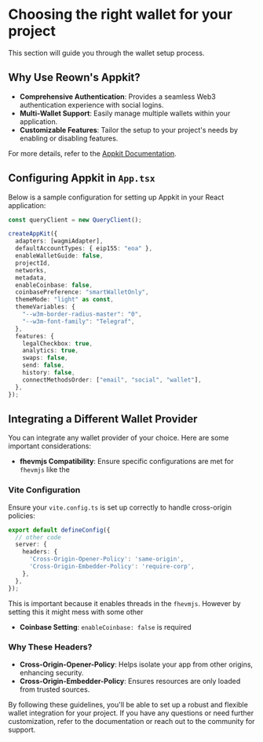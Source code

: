 # Choosing the right wallet for your project

This section will guide you through the wallet setup process.

## Why Use Reown's Appkit?

- **Comprehensive Authentication**: Provides a seamless Web3 authentication experience with social logins.
- **Multi-Wallet Support**: Easily manage multiple wallets within your application.
- **Customizable Features**: Tailor the setup to your project's needs by enabling or disabling features.

For more details, refer to the [Appkit Documentation](https://docs.reown.com/appkit/overview).

## Configuring Appkit in `App.tsx`

Below is a sample configuration for setting up Appkit in your React application:

```typescript
const queryClient = new QueryClient();

createAppKit({
  adapters: [wagmiAdapter],
  defaultAccountTypes: { eip155: "eoa" },
  enableWalletGuide: false,
  projectId,
  networks,
  metadata,
  enableCoinbase: false,
  coinbasePreference: "smartWalletOnly",
  themeMode: "light" as const,
  themeVariables: {
    "--w3m-border-radius-master": "0",
    "--w3m-font-family": "Telegraf",
  },
  features: {
    legalCheckbox: true,
    analytics: true,
    swaps: false,
    send: false,
    history: false,
    connectMethodsOrder: ["email", "social", "wallet"],
  },
});
```

## Integrating a Different Wallet Provider

You can integrate any wallet provider of your choice. Here are some important considerations:

- **fhevmjs Compatibility**: Ensure specific configurations are met for `fhevmjs` like the

### Vite Configuration

Ensure your `vite.config.ts` is set up correctly to handle cross-origin policies:

```typescript
export default defineConfig({
  // other code
  server: {
    headers: {
      'Cross-Origin-Opener-Policy': 'same-origin',
      'Cross-Origin-Embedder-Policy': 'require-corp',
    },
  },
});
```

This is important because it enables threads in the `fhevmjs`. However by setting this it might mess with some other 

- **Coinbase Setting**: `enableCoinbase: false` is required

### Why These Headers?

- **Cross-Origin-Opener-Policy**: Helps isolate your app from other origins, enhancing security.
- **Cross-Origin-Embedder-Policy**: Ensures resources are only loaded from trusted sources.

By following these guidelines, you'll be able to set up a robust and flexible wallet integration for your project. If you have any questions or need further customization, refer to the documentation or reach out to the community for support.